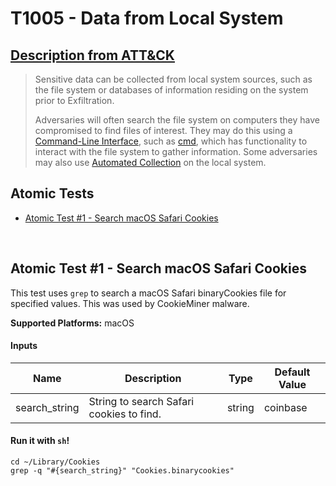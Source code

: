 # T1005 - Data from Local System
## [Description from ATT&CK](https://attack.mitre.org/wiki/Technique/T1005)
<blockquote>Sensitive data can be collected from local system sources, such as the file system or databases of information residing on the system prior to Exfiltration.

Adversaries will often search the file system on computers they have compromised to find files of interest. They may do this using a [Command-Line Interface](https://attack.mitre.org/techniques/T1059), such as [cmd](https://attack.mitre.org/software/S0106), which has functionality to interact with the file system to gather information. Some adversaries may also use [Automated Collection](https://attack.mitre.org/techniques/T1119) on the local system.</blockquote>

## Atomic Tests

- [Atomic Test #1 - Search macOS Safari Cookies](#atomic-test-1---search-macos-safari-cookies)


<br/>

## Atomic Test #1 - Search macOS Safari Cookies
This test uses `grep` to search a macOS Safari binaryCookies file for specified values. This was used by CookieMiner malware.

**Supported Platforms:** macOS


#### Inputs
| Name | Description | Type | Default Value | 
|------|-------------|------|---------------|
| search_string | String to search Safari cookies to find. | string | coinbase|

#### Run it with `sh`!
```
cd ~/Library/Cookies
grep -q "#{search_string}" "Cookies.binarycookies"
```
<br/>
